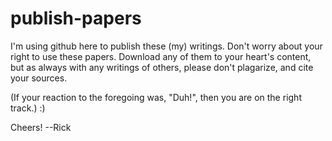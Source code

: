 publish-papers
==============

I'm using github here to publish these (my) writings.  Don't worry about your right to use these papers.  Download any of them to your heart's content, but as always with any writings of others, please don't plagarize, and cite your sources.

(If your reaction to the foregoing was, "Duh!", then you are on the right track.)  :)

Cheers!  --Rick
